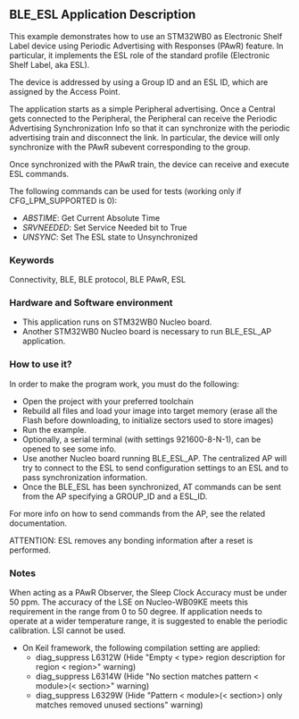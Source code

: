 ## __BLE_ESL Application Description__

This example demonstrates how to use an STM32WB0 as Electronic Shelf Label device using Periodic Advertising with Responses (PAwR) feature. In particular, 
it implements the ESL role of the standard profile (Electronic Shelf Label, aka ESL).

The device is addressed by using a Group ID and an ESL ID, which are assigned by the Access Point.

The application starts as a simple Peripheral advertising.
Once a Central gets connected to the Peripheral, the Peripheral can receive the Periodic Advertising Synchronization Info so that it can synchronize with
the periodic advertising train and disconnect the link. In particular, the device will only synchronize with the PAwR subevent corresponding to the group.

Once synchronized with the PAwR train, the device can receive and execute ESL commands.

The following commands can be used for tests (working only if CFG_LPM_SUPPORTED is 0):
 - *ABSTIME*: Get Current Absolute Time
 - *SRVNEEDED*: Set Service Needed bit to True
 - *UNSYNC*: Set The ESL state to Unsynchronized

### __Keywords__

Connectivity, BLE, BLE protocol, BLE PAwR, ESL

### __Hardware and Software environment__

  - This application runs on STM32WB0 Nucleo board.
  - Another STM32WB0 Nucleo board is necessary to run BLE_ESL_AP application.
    
### __How to use it?__

In order to make the program work, you must do the following:

 - Open the project with your preferred toolchain
 - Rebuild all files and load your image into target memory (erase all the Flash before downloading, to initialize sectors used to store images)
 - Run the example.
 - Optionally, a serial terminal (with settings 921600-8-N-1), can be opened to see some info.
 - Use another Nucleo board running BLE_ESL_AP. The centralized AP will try to connect to the ESL to send configuration settings
   to an ESL and to pass synchronization information.
 - Once the BLE_ESL has been synchronized, AT commands can be sent from the AP specifying a GROUP_ID and a ESL_ID. 

For more info on how to send commands from the AP, see the related documentation.

ATTENTION: ESL removes any bonding information after a reset is performed.

### __Notes__

When acting as a PAwR Observer, the Sleep Clock Accuracy must be under 50 ppm. The accuracy of the LSE on Nucleo-WB09KE meets this requirement in the range from 0 to 50 degree. If application needs to operate at a wider temperature range, it is suggested to enable the periodic calibration. LSI cannot be used.
                                            
 - On Keil framework, the following compilation setting are applied:
   - diag_suppress L6312W          (Hide "Empty < type> region description for region < region>" warning)
   - diag_suppress L6314W          (Hide "No section matches pattern < module>(< section>" warning)
   - diag_suppress L6329W          (Hide "Pattern < module>(< section>) only matches removed unused sections" warning)
